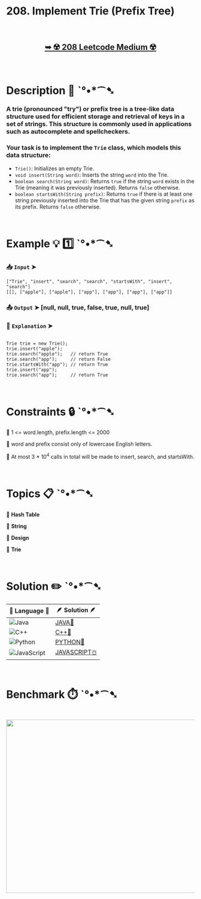 # 208. Implement Trie (Prefix Tree)

</br>

<h2 align="center"> 

<a href=""><strong>➥ ☢️ 208 Leetcode Medium ☢️ </strong></a>
</h2>

</br>

# Description 📜 ˋ°•*⁀➷

### A trie (pronounced "try") or prefix tree is a tree-like data structure used for efficient storage and retrieval of keys in a set of strings. This structure is commonly used in applications such as autocomplete and spellcheckers.

### Your task is to implement the `Trie` class, which models this data structure:

- `Trie()`: Initializes an empty Trie.
- `void insert(String word)`: Inserts the string `word` into the Trie.
- `boolean search(String word)`: Returns `true` if the string `word` exists in the Trie (meaning it was previously inserted). Returns `false` otherwise.
- `boolean startsWith(String prefix)`: Returns `true` if there is at least one string previously inserted into the Trie that has the given string `prefix` as its prefix. Returns `false` otherwise.

</br>

# Example 💡 1️⃣ ˋ°•*⁀➷

  ### 📥 `Input`  ➤ 
  
```JS
["Trie", "insert", "search", "search", "startsWith", "insert", "search"]
[[], ["apple"], ["apple"], ["app"], ["app"], ["app"], ["app"]]
```

  ### 📤 `Output`  ➤ [null, null, true, false, true, null, true]

  ### 🔦 `Explanation`  ➤ 

```JS

Trie trie = new Trie();
trie.insert("apple");
trie.search("apple");   // return True
trie.search("app");     // return False
trie.startsWith("app"); // return True
trie.insert("app");
trie.search("app");     // return True

```

</br>

# Constraints 🔒 ˋ°•*⁀➷

🔹 1 <= word.length, prefix.length <= 2000 </br>

🔹 word and prefix consist only of lowercase English letters. </br>

🔹 At most 3 * 10<sup>4</sup> calls in total will be made to insert, search, and startsWith. </br>

</br>

# Topics 📋 ˋ°•*⁀➷

🔸 **Hash Table**  </br>

🔸 **String**  </br>

🔸 **Design**  </br>

🔸 **Trie**  </br>

</br>

# Solution ✏️ ˋ°•*⁀➷

| 📒 Language 📒  | 🪶 Solution 🪶 |
| ------------- | ------------- |
|  ![Java](https://img.shields.io/badge/java-%23ED8B00.svg?style=for-the-badge&logo=openjdk&logoColor=white)  | [JAVA🍁](https://github.com/Prakhar-002/LEETCODE/blob/main/%F0%9F%93%9A%20Study%20%F0%9F%8E%A7%20Plan%20%F0%9F%91%A8%F0%9F%8F%BB%E2%80%8D%F0%9F%92%BB/%F0%9F%A9%B5%20NeetCode%20150%20-%20%F0%9F%8D%87%20Blind%2075%20%2B%2075%20problems/%F0%9F%94%AC%20Examine%20Thoroughly%20%F0%9F%A7%AC/10%20Ties/Day%20%E2%9E%BA%2078%20%F0%9F%A5%A1%20208.%20Implement%20Trie%20(Prefix%20Tree)%20%E2%98%83%EF%B8%8F%20%F0%9F%8D%81%20%F0%9F%8D%B0%20%F0%9F%8E%B2/%F0%9F%8D%81JAVA%20-%20208.%20Implement%20Trie%20(Prefix%20Tree).java) |
|  ![C++](https://img.shields.io/badge/c++-%2300599C.svg?style=for-the-badge&logo=c%2B%2B&logoColor=white)  | [C++🎲](https://github.com/Prakhar-002/LEETCODE/blob/main/%F0%9F%93%9A%20Study%20%F0%9F%8E%A7%20Plan%20%F0%9F%91%A8%F0%9F%8F%BB%E2%80%8D%F0%9F%92%BB/%F0%9F%A9%B5%20NeetCode%20150%20-%20%F0%9F%8D%87%20Blind%2075%20%2B%2075%20problems/%F0%9F%94%AC%20Examine%20Thoroughly%20%F0%9F%A7%AC/10%20Ties/Day%20%E2%9E%BA%2078%20%F0%9F%A5%A1%20208.%20Implement%20Trie%20(Prefix%20Tree)%20%E2%98%83%EF%B8%8F%20%F0%9F%8D%81%20%F0%9F%8D%B0%20%F0%9F%8E%B2/%F0%9F%8E%B2CPP%20-%20208.%20Implement%20Trie%20(Prefix%20Tree).cpp)  |
|  ![Python](https://img.shields.io/badge/python-3670A0?style=for-the-badge&logo=python&logoColor=ffdd54)    | [PYTHON🍰](https://github.com/Prakhar-002/LEETCODE/blob/main/%F0%9F%93%9A%20Study%20%F0%9F%8E%A7%20Plan%20%F0%9F%91%A8%F0%9F%8F%BB%E2%80%8D%F0%9F%92%BB/%F0%9F%A9%B5%20NeetCode%20150%20-%20%F0%9F%8D%87%20Blind%2075%20%2B%2075%20problems/%F0%9F%94%AC%20Examine%20Thoroughly%20%F0%9F%A7%AC/10%20Ties/Day%20%E2%9E%BA%2078%20%F0%9F%A5%A1%20208.%20Implement%20Trie%20(Prefix%20Tree)%20%E2%98%83%EF%B8%8F%20%F0%9F%8D%81%20%F0%9F%8D%B0%20%F0%9F%8E%B2/%F0%9F%8D%B0PYTHON%20-%20208.%20Implement%20Trie%20(Prefix%20Tree).py) |
| ![JavaScript](https://img.shields.io/badge/javascript-%23323330.svg?style=for-the-badge&logo=javascript&logoColor=%23F7DF1E)   | [JAVASCRIPT☃️](https://github.com/Prakhar-002/LEETCODE/blob/main/%F0%9F%93%9A%20Study%20%F0%9F%8E%A7%20Plan%20%F0%9F%91%A8%F0%9F%8F%BB%E2%80%8D%F0%9F%92%BB/%F0%9F%A9%B5%20NeetCode%20150%20-%20%F0%9F%8D%87%20Blind%2075%20%2B%2075%20problems/%F0%9F%94%AC%20Examine%20Thoroughly%20%F0%9F%A7%AC/10%20Ties/Day%20%E2%9E%BA%2078%20%F0%9F%A5%A1%20208.%20Implement%20Trie%20(Prefix%20Tree)%20%E2%98%83%EF%B8%8F%20%F0%9F%8D%81%20%F0%9F%8D%B0%20%F0%9F%8E%B2/%E2%98%83%EF%B8%8FJAVASCRIPT%20-%20208.%20Implement%20Trie%20(Prefix%20Tree).js) |

</br>

# Benchmark ⏱️ ˋ°•*⁀➷

<h1  align="center" >

<img src ="https://github.com/user-attachments/assets/ba34c3df-11ac-42ea-9b4b-774275156898" width = "700px" height="462px" />

</h1>
